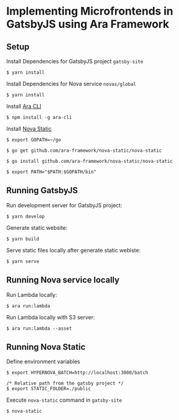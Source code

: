 # Implementing Microfrontends in GatsbyJS using Ara Framework


## Setup

Install Dependencies for GatsbyJS project `gatsby-site`

```
$ yarn install
```

Install Dependencies for Nova service `novas/global`

```
$ yarn install
```

Install [Ara CLI](https://github.com/ara-framework/ara-cli)

```
$ npm install -g ara-cli
```

Install [Nova Static](https://github.com/ara-framework/nova-static)

```
$ export GOPATH=~/go

$ go get github.com/ara-framework/nova-static/nova-static

$ go install github.com/ara-framework/nova-static/nova-static

$ export PATH="$PATH:$GOPATH/bin"
```
## Running GatsbyJS

Run development server for GatsbyJS project:

```
$ yarn develop
```

Generate static website:

```
$ yarn build
```

Serve static files locally after generate static webiste:

```
$ yarn serve
```

## Running Nova service locally

Run Lambda locally:

```
$ ara run:lambda
```

Run Lambda locally with S3 server:

```
$ ara run:lambda --asset
```

## Running Nova Static

Define environment variables

```
$ export HYPERNOVA_BATCH=http://localhost:3000/batch

/* Relative path from the gatsby project */
$ export STATIC_FOLDER=./public
``` 

Execute `nova-static` command in `gatsby-site`

```
$ nova-static
```
